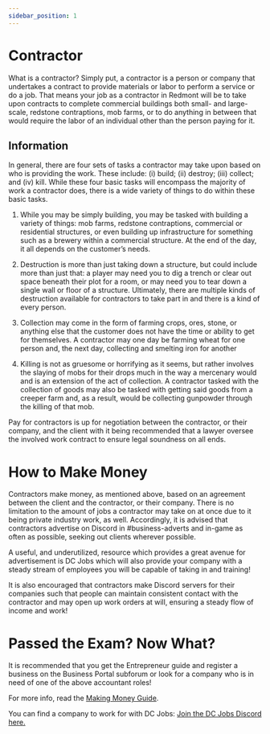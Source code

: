 ```yaml
---
sidebar_position: 1
---
```


# Contractor

What is a contractor? Simply put, a contractor is a person or company that undertakes a contract to provide materials or labor to perform a service or do a job. That means your job as a contractor in Redmont will be to take upon contracts to complete commercial buildings both small- and large-scale, redstone contraptions, mob farms, or to do anything in between that would require the labor of an individual other than the person paying for it.

## Information

In general, there are four sets of tasks a contractor may take upon based on who is providing the work. These include: (i) build; (ii) destroy; (iii) collect; and (iv) kill. While these four basic tasks will encompass the majority of work a contractor does, there is a wide variety of things to do within these basic tasks.

1. While you may be simply building, you may be tasked with building a variety of things: mob farms, redstone contraptions, commercial or residential structures, or even building up infrastructure for something such as a brewery within a commercial structure. At the end of the day, it all depends on the customer’s needs.

2. Destruction is more than just taking down a structure, but could include more than just that: a player may need you to dig a trench or clear out space beneath their plot for a room, or may need you to tear down a single wall or floor of a structure. Ultimately, there are multiple kinds of destruction available for contractors to take part in and there is a kind of every person.

3. Collection may come in the form of farming crops, ores, stone, or anything else that the customer does not have the time or ability to get for themselves. A contractor may one day be farming wheat for one person and, the next day, collecting and smelting iron for another

4. Killing is not as gruesome or horrifying as it seems, but rather involves the slaying of mobs for their drops much in the way a mercenary would and is an extension of the act of collection. A contractor tasked with the collection of goods may also be tasked with getting said goods from a creeper farm and, as a result, would be collecting gunpowder through the killing of that mob.

Pay for contractors is up for negotiation between the contractor, or their company, and the client with it being recommended that a lawyer oversee the involved work contract to ensure legal soundness on all ends.

# How to Make Money

Contractors make money, as mentioned above, based on an agreement between the client and the contractor, or their company. There is no limitation to the amount of jobs a contractor may take on at once due to it being private industry work, as well. Accordingly, it is advised that contractors advertise on Discord in #business-adverts and in-game as often as possible, seeking out clients wherever possible.

A useful, and underutilized, resource which provides a great avenue for advertisement is DC Jobs which will also provide your company with a steady stream of employees you will be capable of taking in and training!

It is also encouraged that contractors make Discord servers for their companies such that people can maintain consistent contact with the contractor and may open up work orders at will, ensuring a steady flow of income and work!

# Passed the Exam? Now What?

It is recommended that you get the Entrepreneur guide and register a business on the Business Portal subforum or look for a company who is in need of one of the above accountant roles!

For more info, read the [Making Money Guide](https://democracycraft.net/threads/making-money.1410/).

You can find a company to work for with DC Jobs: [Join the DC Jobs Discord here.](https://discord.gg/Q8rNjddjjh)
